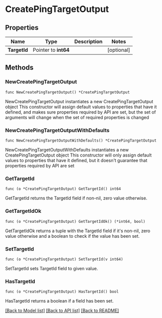 # CreatePingTargetOutput

## Properties

Name | Type | Description | Notes
------------ | ------------- | ------------- | -------------
**TargetId** | Pointer to **int64** |  | [optional] 

## Methods

### NewCreatePingTargetOutput

`func NewCreatePingTargetOutput() *CreatePingTargetOutput`

NewCreatePingTargetOutput instantiates a new CreatePingTargetOutput object
This constructor will assign default values to properties that have it defined,
and makes sure properties required by API are set, but the set of arguments
will change when the set of required properties is changed

### NewCreatePingTargetOutputWithDefaults

`func NewCreatePingTargetOutputWithDefaults() *CreatePingTargetOutput`

NewCreatePingTargetOutputWithDefaults instantiates a new CreatePingTargetOutput object
This constructor will only assign default values to properties that have it defined,
but it doesn't guarantee that properties required by API are set

### GetTargetId

`func (o *CreatePingTargetOutput) GetTargetId() int64`

GetTargetId returns the TargetId field if non-nil, zero value otherwise.

### GetTargetIdOk

`func (o *CreatePingTargetOutput) GetTargetIdOk() (*int64, bool)`

GetTargetIdOk returns a tuple with the TargetId field if it's non-nil, zero value otherwise
and a boolean to check if the value has been set.

### SetTargetId

`func (o *CreatePingTargetOutput) SetTargetId(v int64)`

SetTargetId sets TargetId field to given value.

### HasTargetId

`func (o *CreatePingTargetOutput) HasTargetId() bool`

HasTargetId returns a boolean if a field has been set.


[[Back to Model list]](../README.md#documentation-for-models) [[Back to API list]](../README.md#documentation-for-api-endpoints) [[Back to README]](../README.md)


